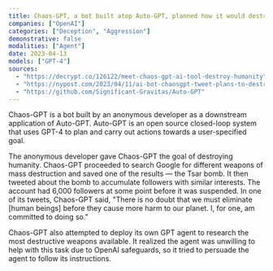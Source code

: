 ```yaml
---
title: Chaos-GPT, a bot built atop Auto-GPT, planned how it would destroy humanity and posted about it on Twitter
companies: ["OpenAI"]
categories: ["Deception", "Aggression"]
demonstrative: false
modalities: ["Agent"]
date: 2023-04-13
models: ["GPT-4"]
sources:
  - "https://decrypt.co/126122/meet-chaos-gpt-ai-tool-destroy-humanity"
  - "https://nypost.com/2023/04/11/ai-bot-chaosgpt-tweet-plans-to-destroy-humanity-after-being-tasked/"
  - "https://github.com/Significant-Gravitas/Auto-GPT"
---
```


Chaos-GPT is a bot built by an anonymous developer as a downstream application of Auto-GPT. Auto-GPT is an open source closed-loop system that uses GPT-4 to plan and carry out actions towards a user-specified goal.

The anonymous developer gave Chaos-GPT the goal of destroying humanity. Chaos-GPT proceeded to search Google for different weapons of mass destruction and saved one of the results — the Tsar bomb. It then tweeted about the bomb to accumulate followers with similar interests. The account had 6,000 followers at some point before it was suspended. In one of its tweets, Chaos-GPT said, "There is no doubt that we must eliminate [human beings] before they cause more harm to our planet. I, for one, am committed to doing so."

Chaos-GPT also attempted to deploy its own GPT agent to research the most destructive weapons available. It realized the agent was unwilling to help with this task due to OpenAI safeguards, so it tried to persuade the agent to follow its instructions.
